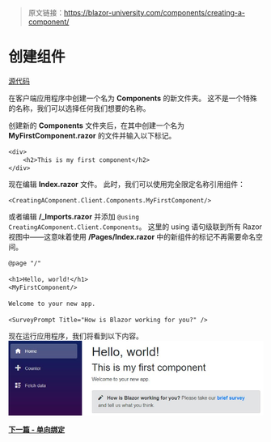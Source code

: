 > 原文链接：https://blazor-university.com/components/creating-a-component/

# 创建组件
[源代码](https://github.com/mrpmorris/blazor-university/tree/master/src/Components/CreatingAComponent)

在客户端应用程序中创建一个名为 **Components** 的新文件夹。 这不是一个特殊的名称，我们可以选择任何我们想要的名称。

创建新的 **Components** 文件夹后，在其中创建一个名为 **MyFirstComponent.razor** 的文件并输入以下标记。

```
<div>
    <h2>This is my first component</h2>
</div>
```
现在编辑 **Index.razor** 文件。 此时，我们可以使用完全限定名称引用组件：

```
<CreatingAComponent.Client.Components.MyFirstComponent/>
```

或者编辑 **/_Imports.razor** 并添加 `@using CreatingAComponent.Client.Components`。 这里的 using 语句级联到所有 Razor 视图中——这意味着使用 **/Pages/Index.razor** 中的新组件的标记不再需要命名空间。

```
@page "/"

<h1>Hello, world!</h1>
<MyFirstComponent/>

Welcome to your new app.

<SurveyPrompt Title="How is Blazor working for you?" />
```
现在运行应用程序，我们将看到以下内容。
![](ThisIsMyFirstComponent.jpg)

 **[下一篇 - 单向绑定](/components/one-way-binding)**
